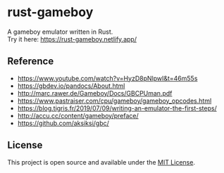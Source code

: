 # rust-gameboy
A gameboy emulator written in Rust.  
Try it here: https://rust-gameboy.netlify.app/

## Reference
- https://www.youtube.com/watch?v=HyzD8pNlpwI&t=46m55s
- https://gbdev.io/pandocs/About.html
- http://marc.rawer.de/Gameboy/Docs/GBCPUman.pdf
- https://www.pastraiser.com/cpu/gameboy/gameboy_opcodes.html
- https://blog.tigris.fr/2019/07/09/writing-an-emulator-the-first-steps/
- http://accu.cc/content/gameboy/preface/
- https://github.com/aksiksi/gbc/


## License
This project is open source and available under the [MIT License](LICENSE).
